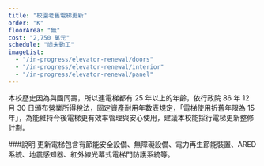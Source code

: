 ```yaml
---
title: "校園老舊電梯更新"
order: "K"
floorArea: "無"
cost: "2,750 萬元"
schedule: "尚未動工"
imageList:
  - "/in-progress/elevator-renewal/doors"
  - "/in-progress/elevator-renewal/interior"
  - "/in-progress/elevator-renewal/panel"
---
```


<div class="description">
  <p>本校歷史因為與國同壽，所以連電梯都有 25 年以上的年齡，依行政院 86 年 12 月 30 日頒布營業所得稅法，固定資產耐用年數表規定，「電梯使用折舊年限為 15 年」，為能維持今後電梯更有效率管理與安心使用，建議本校能採行電梯更新整修計劃。</p>
</div>

###說明
更新電梯包含有節能安全設備、無障礙設備、電力再生節能裝置、ARED 系統、地震感知器、紅外線光幕式電梯門防護系統等。
